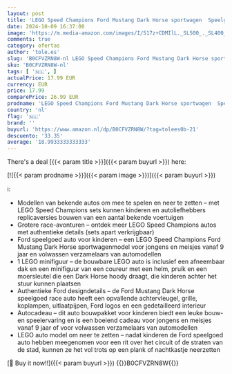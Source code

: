 ```yaml
---
layout: post
title: 'LEGO Speed Champions Ford Mustang Dark Horse sportwagen  Speelgoed Auto Bouwpakket voor Kinderen  Cadeau voor Jongens en Meisjes vanaf 9 jaar 76920'
date: 2024-10-09 16:37:00
image: 'https://m.media-amazon.com/images/I/517z+CDMIlL._SL500_._SL400_.jpg'
comments: true
category: ofertas
author: 'tole.es'
slug: 'B0CFVZRN8W-nl LEGO Speed Champions Ford Mustang Dark Horse sportwagen...'
sku: 'B0CFVZRN8W-nl'
tags: [ '🇳🇱', ]
actualPrice: 17.99 EUR
currency: EUR
price: 17.99
comparePrice: 26.99 EUR
prodname: 'LEGO Speed Champions Ford Mustang Dark Horse sportwagen  Speelgoed Auto Bouwpakket voor Kinderen  Cadeau voor Jongens en Meisjes vanaf 9 jaar 76920'
country: 'nl'
flag: '🇳🇱'
brand: ''
buyurl: 'https://www.amazon.nl/dp/B0CFVZRN8W/?tag=tolees0b-21'
descuento: '33.35'
average: '18.9933333333333'
---
```


There's a deal [{{< param title >}}]({{< param buyurl >}})  here:

[![{{< param prodname >}}]({{< param image >}})]({{< param buyurl >}})

ℹ️:

- Modellen van bekende autos om mee te spelen en neer te zetten – met LEGO Speed Champions sets kunnen kinderen en autoliefhebbers replicaversies bouwen van een aantal bekende voertuigen
- Grotere race-avonturen – ontdek meer LEGO Speed Champions autos met authentieke details (sets apart verkrijgbaar)
- Ford speelgoed auto voor kinderen – een LEGO Speed Champions Ford Mustang Dark Horse sportwagenmodel voor jongens en meisjes vanaf 9 jaar en volwassen verzamelaars van automodellen
- 1 LEGO minifiguur – de bouwbare LEGO auto is inclusief een afneembaar dak en een minifiguur van een coureur met een helm, pruik en een moersleutel die een Dark Horse hoody draagt, die kinderen achter het stuur kunnen plaatsen
- Authentieke Ford designdetails – de Ford Mustang Dark Horse speelgoed race auto heeft een opvallende achtervleugel, grille, koplampen, uitlaatpijpen, Ford logos en een gedetailleerd interieur
- Autocadeau – dit auto bouwpakket voor kinderen biedt een leuke bouw- en speelervaring en is een boeiend cadeau voor jongens en meisjes vanaf 9 jaar of voor volwassen verzamelaars van automodellen
- LEGO auto model om neer te zetten – nadat kinderen de Ford speelgoed auto hebben meegenomen voor een rit over het circuit of de straten van de stad, kunnen ze het vol trots op een plank of nachtkastje neerzetten

[🛒 Buy it now!!]({{< param buyurl >}})
{{<world>}}B0CFVZRN8W{{</world>}}
